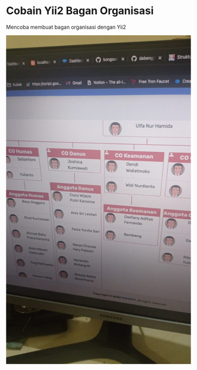 # Cobain Yii2 Bagan Organisasi

Mencoba membuat bagan organisasi dengan Yii2

<img src="./web/image/bagan_assets.jpeg">